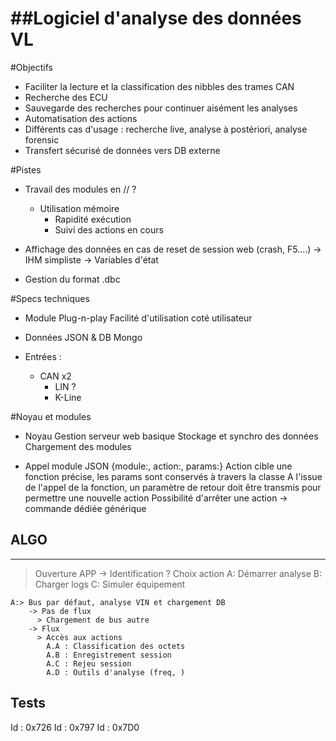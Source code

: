 ##Logiciel d'analyse des données VL
===================================

#Objectifs
* Faciliter la lecture et la classification des nibbles des trames CAN
* Recherche des ECU
* Sauvegarde des recherches pour continuer aisément les analyses
* Automatisation des actions
* Différents cas d'usage : recherche live, analyse à postériori, analyse forensic
* Transfert sécurisé de données vers DB externe

#Pistes
* Travail des modules en // ?
  - Utilisation mémoire
	+ Rapidité exécution
	- Suivi des actions en cours

* Affichage des données en cas de reset de session web (crash, F5....)
  -> IHM simpliste
	-> Variables d'état

* Gestion du format .dbc

#Specs techniques
* Module Plug-n-play
  Facilité d'utilisation coté utilisateur

* Données JSON & DB Mongo

* Entrées :
  * CAN x2
	* LIN ?
	* K-Line


#Noyau et modules
* Noyau
  Gestion serveur web basique
	Stockage et synchro des données
	Chargement des modules

* Appel module
  JSON {module:, action:, params:}
	Action cible une fonction précise, les params sont conservés à travers la classe
	A l'issue de l'appel de la fonction, un paramètre de retour doit être transmis pour permettre une nouvelle action
	Possibilité d'arrêter une action -> commande dédiée générique

## ALGO
-------

> Ouverture APP
  -> Identification ?
  > Choix action
    A: Démarrer analyse
    B: Charger logs
    C: Simuler équipement

    A:> Bus par défaut, analyse VIN et chargement DB
        -> Pas de flux
          > Chargement de bus autre
        -> Flux
          > Accès aux actions
            A.A : Classification des octets
            A.B : Enregistrement session
            A.C : Rejeu session
            A.D : Outils d'analyse (freq, )

## Tests
Id : 0x726
Id : 0x797
Id : 0x7D0
